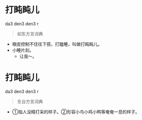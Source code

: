 # 打盹盹儿
da3 den3 den3 r
> 如东方言词典
- 眼皮控制不住往下搭，打瞌睡，叫做打盹盹儿。
- 小睡片刻。
  - 让我～。

# 打盹盹儿
da3 den3 den3 r
> 东台方言词典
- ①指人没精打采的样子。②形容小鸟小鸡小鸭等奄奄一息的样子。
